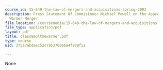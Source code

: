 ```yaml
---
course_id: 15-649-the-law-of-mergers-and-acquisitions-spring-2003
description: Press Statement Of Commisioner Michael Powell on the Approval of Aol-Time
  Warner Merger
file_location: /coursemedia/15-649-the-law-of-mergers-and-acquisitions-spring-2003/375a7abdaec52d79b370866a4f979f11_class9aoltmewarner.pdf
file_type: application/pdf
layout: pdf
title: class9aoltmewarner.pdf
type: course
uid: 375a7abdaec52d79b370866a4f979f11

---
```

None